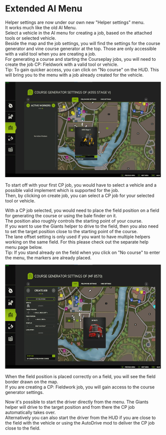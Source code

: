 # Extended AI Menu  
Helper settings are now under our own new "Helper settings" menu.  
It works much like the old AI Menu.  
Select a vehicle in the AI menu for creating a job, based on the attached tools or selected vehicle.  
Beside the map and the job settings, you will find the settings for the course generator and vine course generator at the top. Those are only accessible with a valid tool when you are creating a job.  
For generating a course and starting the Courseplay jobs, you will need to create the job CP: Fieldwork with a valid tool or vehicle.  
Tip: To gain quicker access, you can click on "No course" on the HUD. This will bring you to the menu with a job already created for the vehicle.  


![Image](../assets/images/startjobmenuhelp_0_0_1024_895.png)

  
To start off with your first CP job, you would have to select a vehicle and a possible valid implement which is supported for the job.  
Then, by clicking on create job, you can select a CP job for your selected tool or vehicle.  


  
With a CP job selected, you would need to place the field position on a field for generating the course or using the bale finder on it.  
The position also roughly controls the starting point of your course.  
If you want to use the Giants helper to drive to the field, then you also need to set the target position close to the starting point of the course.  
The lane offset setting is only used if you want to have multiple helpers working on the same field. For this please check out the separate help menu page below.  
Tip: If you stand already on the field when you click on "No course" to enter the menu, the markers are already placed.  


![Image](../assets/images/readyjobmenuhelp_0_0_765_510.png)

  
When the field position is placed correctly on a field, you will see the field border drawn on the map.  
If you are creating a CP: Fieldwork job, you will gain access to the course generator settings.   


  
Now it's possible to start the driver directly from the menu. The Giants helper will drive to the target position and from there the CP job automatically takes over.  
Alternatively you can also start the driver from the HUD if you are close to the field with the vehicle or using the AutoDrive mod to deliver the CP job close to the field.  


